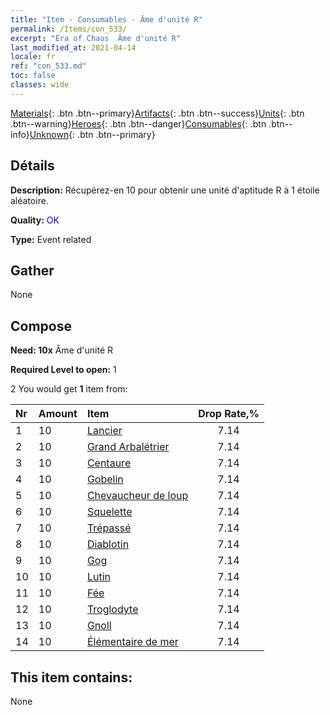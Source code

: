 ```yaml
---
title: "Item - Consumables - Âme d'unité R"
permalink: /Items/con_533/
excerpt: "Era of Chaos  Âme d'unité R"
last_modified_at: 2021-04-14
locale: fr
ref: "con_533.md"
toc: false
classes: wide
---
```

 [Materials](/fr/Items/){: .btn .btn--primary}[Artifacts](/fr/Items/Artifacts/){: .btn .btn--success}[Units](/fr/Items/Units/){: .btn .btn--warning}[Heroes](/fr/Items/Heroes/){: .btn .btn--danger}[Consumables](/fr/Items/Consumables/){: .btn .btn--info}[Unknown](/fr/Items/Unknown/){: .btn .btn--primary}

## Détails
 **Description:** Récupérez-en 10 pour obtenir une unité d'aptitude R à 1 étoile aléatoire.

 **Quality:** <span style="color: #0000CD">OK</span>

 **Type:** Event related

## Gather

  None

## Compose

 **Need: 10x** Âme d'unité R

 **Required Level to open:** 1

 2 You would get **1** item  from:

  | Nr | Amount |     Item    | Drop Rate,% |
  |:---|:-------|:------------|:---------:|
  | 1 | 10 | [Lancier](/fr/Items/unt_190/) | 7.14 | 
  | 2 | 10 | [Grand Arbalétrier](/fr/Items/unt_191/) | 7.14 | 
  | 3 | 10 | [Centaure](/fr/Items/unt_199/) | 7.14 | 
  | 4 | 10 | [Gobelin](/fr/Items/unt_217/) | 7.14 | 
  | 5 | 10 | [Chevaucheur de loup](/fr/Items/unt_218/) | 7.14 | 
  | 6 | 10 | [Squelette](/fr/Items/unt_208/) | 7.14 | 
  | 7 | 10 | [Trépassé](/fr/Items/unt_209/) | 7.14 | 
  | 8 | 10 | [Diablotin](/fr/Items/unt_226/) | 7.14 | 
  | 9 | 10 | [Gog](/fr/Items/unt_227/) | 7.14 | 
  | 10 | 10 | [Lutin](/fr/Items/unt_235/) | 7.14 | 
  | 11 | 10 | [Fée](/fr/Items/unt_262/) | 7.14 | 
  | 12 | 10 | [Troglodyte](/fr/Items/unt_244/) | 7.14 | 
  | 13 | 10 | [Gnoll](/fr/Items/unt_253/) | 7.14 | 
  | 14 | 10 | [Élémentaire de mer](/fr/Items/unt_275/) | 7.14 | 


## This item contains:

  None

